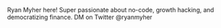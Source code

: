 Ryan Myher here!
Super passionate about no-code, growth hacking, and democratizing finance. 
DM on Twitter @ryanmyher
